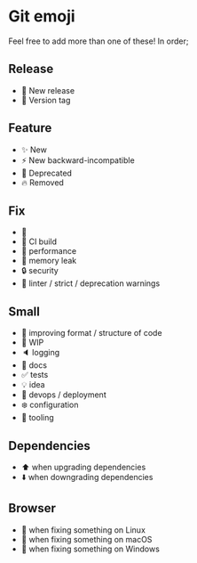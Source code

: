Git emoji
=========

Feel free to add more than one of these! In order;

Release
-------

- :tada: New release
- :bookmark: Version tag

Feature
-------

- :sparkles: New
- :zap: New backward-incompatible
- :poop: Deprecated
- :fire: Removed

Fix
---

- :bug:
- :green_heart: CI build
- :racehorse: performance
- :non-potable_water: memory leak
- :lock: security
- :shirt: linter / strict / deprecation warnings

Small
-----

- :art: improving format / structure of code
- :construction: WIP
- :speaker: logging
- :memo: docs
- :white_check_mark: tests
- :bulb: idea
- :rocket: devops / deployment
- :snowflake: configuration
- :wrench: tooling

Dependencies
------------

- :arrow_up: when upgrading dependencies
- :arrow_down: when downgrading dependencies

Browser
-------

- :penguin: when fixing something on Linux
- :apple: when fixing something on macOS
- :checkered_flag: when fixing something on Windows
